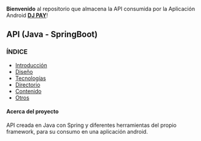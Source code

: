 **Bienvenido** al repositorio que almacena la API consumida por la Aplicación Android [**DJ PAY**](https://github.com/ChemaDvp/Api_DjPay/wiki)!

## API (Java - SpringBoot)

### **ÍNDICE**
- [Introducción](https://github.com/ChemaDvp/Api_DjPay/wiki/Introducción)
- [Diseño](https://github.com/ChemaDvp/Api_DjPay/wiki/Diseño)
- [Tecnologías](https://github.com/ChemaDvp/Api_DjPay/wiki/Tecnologías)
- [Directorio](https://github.com/ChemaDvp/Api_DjPay/wiki/Directorio)
- [Contenido](https://github.com/ChemaDvp/Api_DjPay/wiki/Directorio)
- [Otros](https://github.com/ChemaDvp/Api_DjPay/wiki/Directorio)

#### Acerca del proyecto
API creada en Java con Spring y diferentes herramientas del propio framework, para su consumo en una aplicación android.
